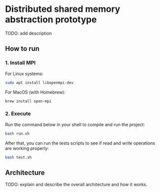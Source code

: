 # Distributed shared memory abstraction prototype

TODO: add description

## How to run

### 1. Install MPI

For Linux systems:

```bash
sudo apt install libopenmpi-dev
```

For MacOS (with Homebrew):

```bash
brew install open-mpi
```

### 2. Execute

Run the command below in your shell to compile and run the project:

```bash
bash run.sh
```

After that, you can run the tests scripts to see if read and write operations
are working properly:

```bash
bash test.sh
```

## Architecture

TODO: explain and describe the overall architecture and how it works.
